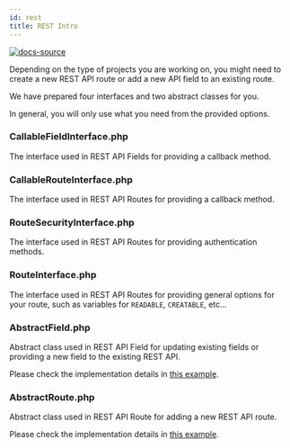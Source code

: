 ```yaml
---
id: rest
title: REST Intro
---
```


[![docs-source](https://img.shields.io/badge/source-eightshift--libs-blue?style=for-the-badge&logo=php&labelColor=2a2a2a)](https://github.com/hhftechtips/eightshift-libs/tree/4.0.0)


Depending on the type of projects you are working on, you might need to create a new REST API route or add a new API field to an existing route.

We have prepared four interfaces and two abstract classes for you.

In general, you will only use what you need from the provided options.

### CallableFieldInterface.php

The interface used in REST API Fields for providing a callback method.

### CallableRouteInterface.php

The interface used in REST API Routes for providing a callback method.

### RouteSecurityInterface.php

The interface used in REST API Routes for providing authentication methods.

### RouteInterface.php

The interface used in REST API Routes for providing general options for your route, such as variables for `READABLE`, `CREATABLE`, etc...

### AbstractField.php

Abstract class used in REST API Field for updating existing fields or providing a new field to the existing REST API.

Please check the implementation details in [this example](rest-field).

### AbstractRoute.php

Abstract class used in REST API Route for adding a new REST API route.

Please check the implementation details in [this example](rest-route).

